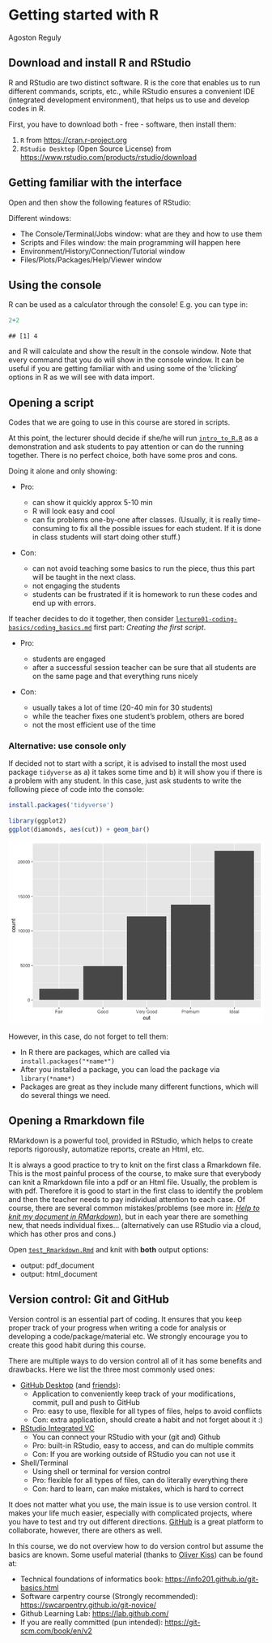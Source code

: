 Getting started with R
================
Agoston Reguly

## Download and install R and RStudio

R and RStudio are two distinct software. R is the core that enables us
to run different commands, scripts, etc., while RStudio ensures a
convenient IDE (integrated development environment), that helps us to
use and develop codes in R.

First, you have to download both - free - software, then install them:

1.  `R` from <https://cran.r-project.org>
2.  `RStudio Desktop` (Open Source License) from
    <https://www.rstudio.com/products/rstudio/download>

## Getting familiar with the interface

Open and then show the following features of RStudio:

Different windows:

-   The Console/Terminal/Jobs window: what are they and how to use them
-   Scripts and Files window: the main programming will happen here
-   Environment/History/Connection/Tutorial window
-   Files/Plots/Packages/Help/Viewer window

## Using the console

R can be used as a calculator through the console! E.g. you can type in:

``` r
2+2
```

    ## [1] 4

and R will calculate and show the result in the console window. Note
that every command that you do will show in the console window. It can
be useful if you are getting familiar with and using some of the
‘clicking’ options in R as we will see with data import.

## Opening a script

Codes that we are going to use in this course are stored in scripts.

At this point, the lecturer should decide if she/he will run
[`intro_to_R.R`](https://github.com/gabors-data-analysis/da-coding-rstats/blob/main/lecture00-intro/intro_to_R.R)
as a demonstration and ask students to pay attention or can do the
running together. There is no perfect choice, both have some pros and
cons.

Doing it alone and only showing:

-   Pro:

    -   can show it quickly approx 5-10 min
    -   R will look easy and cool
    -   can fix problems one-by-one after classes. (Usually, it is
        really time-consuming to fix all the possible issues for each
        student. If it is done in class students will start doing other
        stuff.)

-   Con:

    -   can not avoid teaching some basics to run the piece, thus this
        part will be taught in the next class.
    -   not engaging the students
    -   students can be frustrated if it is homework to run these codes
        and end up with errors.

If teacher decides to do it together, then consider
[`lecture01-coding-basics/coding_basics.md`](https://github.com/gabors-data-analysis/da-coding-rstats/blob/main/lecture01-coding-basics/coding_basics.md)
first part: *Creating the first script*.

-   Pro:

    -   students are engaged
    -   after a successful session teacher can be sure that all students
        are on the same page and that everything runs nicely

-   Con:

    -   usually takes a lot of time (20-40 min for 30 students)
    -   while the teacher fixes one student’s problem, others are bored
    -   not the most efficient use of the time

### Alternative: use console only

If decided not to start with a script, it is advised to install the most
used package `tidyverse` as a) it takes some time and b) it will show
you if there is a problem with any student. In this case, just ask
students to write the following piece of code into the console:

``` r
install.packages('tidyverse')
```

``` r
library(ggplot2)
ggplot(diamonds, aes(cut)) + geom_bar()
```

![](getting_started_files/figure-gfm/unnamed-chunk-2-1.png)<!-- -->

However, in this case, do not forget to tell them:

-   In R there are packages, which are called via
    `install.packages("*name*")`
-   After you installed a package, you can load the package via
    `library(*name*)`
-   Packages are great as they include many different functions, which
    will do several things we need.

## Opening a Rmarkdown file

RMarkdown is a powerful tool, provided in RStudio, which helps to create
reports rigorously, automatize reports, create an Html, etc.

It is always a good practice to try to knit on the first class a
Rmarkdown file. This is the most painful process of the course, to make
sure that everybody can knit a Rmarkdown file into a pdf or an Html
file. Usually, the problem is with pdf. Therefore it is good to start in
the first class to identify the problem and then the teacher needs to
pay individual attention to each case. Of course, there are several
common mistakes/problems (see more in: [*Help to knit my document in
RMarkdown*](https://github.com/gabors-data-analysis/da-coding-rstats/blob/main/common_issues/help_rmarkdown.md)),
but in each year there are something new, that needs individual fixes…
(alternatively can use RStudio via a cloud, which has other pros and
cons.)

Open
[`test_Rmarkdown.Rmd`](https://github.com/gabors-data-analysis/da-coding-rstats/blob/main/lecture00-intro/test_Rmarkdown.Rmd)
and knit with **both** output options:

-   output: pdf_document
-   output: html_document

## Version control: Git and GitHub

Version control is an essential part of coding. It ensures that you keep
proper track of your progress when writing a code for analysis or
developing a code/package/material etc. We strongly encourage you to
create this good habit during this course.

There are multiple ways to do version control all of it has some
benefits and drawbacks. Here we list the three most commonly used ones:

-   [GitHub Desktop](https://desktop.github.com/) (and
    [friends](https://www.slant.co/options/13488/alternatives/~github-desktop-alternatives)):
    -   Application to conveniently keep track of your modifications,
        commit, pull and push to GitHub
    -   Pro: easy to use, flexible for all types of files, helps to
        avoid conflicts
    -   Con: extra application, should create a habit and not forget
        about it :)
-   [RStudio Integrated
    VC](https://github.com/gabors-data-analysis/da-coding-rstats/blob/main/common_issues/help_github_n_Rstudio.md)
    -   You can connect your RStudio with your (git and) Github
    -   Pro: built-in RStudio, easy to access, and can do multiple
        commits
    -   Con: If you are working outside of RStudio you can not use it
-   Shell/Terminal
    -   Using shell or terminal for version control
    -   Pro: flexible for all types of files, can do literally
        everything there
    -   Con: hard to learn, can make mistakes, which is hard to correct

It does not matter what you use, the main issue is to use version
control. It makes your life much easier, especially with complicated
projects, where you have to test and try out different directions.
[GitHub](https://github.com/) is a great platform to collaborate,
however, there are others as well.

In this course, we do not overview how to do version control but assume
the basics are known. Some useful material (thanks to [Oliver
Kiss](https://github.com/kiss-oliver)) can be found at:

-   Technical foundations of informatics book:
    <https://info201.github.io/git-basics.html>
-   Software carpentry course (Strongly recommended):
    <https://swcarpentry.github.io/git-novice/>
-   Github Learning Lab: <https://lab.github.com/>
-   If you are really committed (pun intended):
    <https://git-scm.com/book/en/v2>
